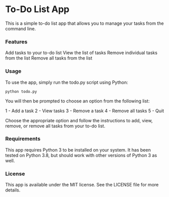 # To-Do List App
This is a simple to-do list app that allows you to manage your tasks from the command line.

### Features
Add tasks to your to-do list
View the list of tasks
Remove individual tasks from the list
Remove all tasks from the list

### Usage
To use the app, simply run the todo.py script using Python:

```
python todo.py
```
You will then be prompted to choose an option from the following list:

1 - Add a task
2 - View tasks
3 - Remove a task
4 - Remove all tasks
5 - Quit

Choose the appropriate option and follow the instructions to add, view, remove, or remove all tasks from your to-do list.

### Requirements
This app requires Python 3 to be installed on your system. It has been tested on Python 3.8, but should work with other versions of Python 3 as well.

### License
This app is available under the MIT license. See the LICENSE file for more details.
